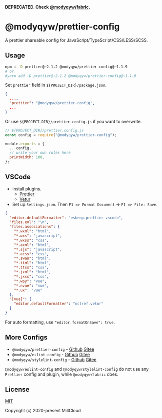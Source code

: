 **DEPRECATED. Check [@modyqyw/fabric](https://github.com/MillCloud/fabric).**

# @modyqyw/prettier-config

A prettier shareable config for JavaScript/TypeScript/CSS/LESS/SCSS.

## Usage

```sh
npm i -D prettier@~2.1.2 @modyqyw/prettier-config@~1.1.9
# or
#yarn add -D prettier@~2.1.2 @modyqyw/prettier-config@~1.1.9
```

Set `prettier` field in `${PROJECT_DIR}/package.json`.

```json
{
  ...,
  "prettier": "@modyqyw/prettier-config",
  ...
}
```

Or use `${PROJECT_DIR}/prettier.config.js` if you want to overwrite.

```js
// ${PROJECT_DIR}/prettier.config.js
const config = require("@modyqyw/prettier-config");

module.exports = {
  ...config,
  // write your own rules here
  printWidth: 100,
};
```

## VSCode

- Install plugins.
  - [Prettier](https://marketplace.visualstudio.com/items?itemName=esbenp.prettier-vscode)
  - [Vetur](https://marketplace.visualstudio.com/items?itemName=octref.vetur)
- Set up `Settings.json`. Then `F1 => Format Document` => `F1 => File: Save`.

```json
{
  "editor.defaultFormatter": "esbenp.prettier-vscode",
  "files.eol": "\n",
  "files.associations": {
    "*.wxml": "html",
    "*.wxs": "javascript",
    "*.wxss": "css",
    "*.axml": "html",
    "*.sjs": "javascript",
    "*.acss": "css",
    "*.swan": "html",
    "*.ttml": "html",
    "*.ttss": "css",
    "*.jxml": "html",
    "*.jxss": "css",
    "*.wpy": "vue",
    "*.nvue": "vue",
    "*.ux": "vue"
  },
  "[vue]": {
    "editor.defaultFormatter": "octref.vetur"
  }
}
```

For auto formatting, use `"editor.formatOnSave": true`.

## More Configs

- `@modyqyw/prettier-config` - [Github](https://github.com/MillCloud/prettier-config#readme) [Gitee](https://gitee.com/millcloud/prettier-config#readme)
- `@modyqyw/eslint-config` - [Github](https://github.com/MillCloud/eslint-config#readme) [Gitee](https://gitee.com/millcloud/eslint-config#readme)
- `@modyqyw/stylelint-config` - [Github](https://github.com/MillCloud/stylelint-config#readme) [Gitee](https://gitee.com/millcloud/stylelint-config#readme)

`@modyqyw/eslint-config` and `@modyqyw/stylelint-config` do not use any `Prettier` config and plugin, while `@modyqyw/fabric` does.

## License

[MIT](./LICENSE)

Copyright (c) 2020-present MillCloud
